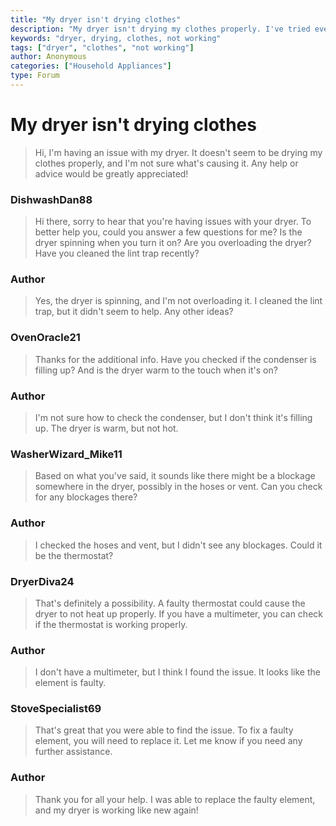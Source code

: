 ```yaml
---
title: "My dryer isn't drying clothes"
description: "My dryer isn't drying my clothes properly. I've tried everything I can think of, but it just doesn't seem to work. Any help would be appreciated."
keywords: "dryer, drying, clothes, not working"
tags: ["dryer", "clothes", "not working"]
author: Anonymous
categories: ["Household Appliances"]
type: Forum
---
```


<div class=<div class="initial-post">

# My dryer isn't drying clothes

> Hi, I'm having an issue with my dryer. It doesn't seem to be drying my clothes properly, and I'm not sure what's causing it. Any help or advice would be greatly appreciated!

</div>

<div class="reply technician">

### DishwashDan88
> Hi there, sorry to hear that you're having issues with your dryer. To better help you, could you answer a few questions for me? Is the dryer spinning when you turn it on? Are you overloading the dryer? Have you cleaned the lint trap recently?

</div>

<div class="reply author">

### Author
> Yes, the dryer is spinning, and I'm not overloading it. I cleaned the lint trap, but it didn't seem to help. Any other ideas?

</div>

<div class="reply technician">

### OvenOracle21
> Thanks for the additional info. Have you checked if the condenser is filling up? And is the dryer warm to the touch when it's on?

</div>

<div class="reply author">

### Author
> I'm not sure how to check the condenser, but I don't think it's filling up. The dryer is warm, but not hot.

</div>

<div class="reply technician">

### WasherWizard_Mike11
> Based on what you've said, it sounds like there might be a blockage somewhere in the dryer, possibly in the hoses or vent. Can you check for any blockages there?

</div>

<div class="reply author">

### Author
> I checked the hoses and vent, but I didn't see any blockages. Could it be the thermostat?

</div>

<div class="reply technician">

### DryerDiva24
> That's definitely a possibility. A faulty thermostat could cause the dryer to not heat up properly. If you have a multimeter, you can check if the thermostat is working properly. 

</div>

<div class="reply author">

### Author
> I don't have a multimeter, but I think I found the issue. It looks like the element is faulty.

</div>

<div class="reply technician">

### StoveSpecialist69
> That's great that you were able to find the issue. To fix a faulty element, you will need to replace it. Let me know if you need any further assistance.

</div>

<div class="reply author">

### Author
> Thank you for all your help. I was able to replace the faulty element, and my dryer is working like new again!

</div>
